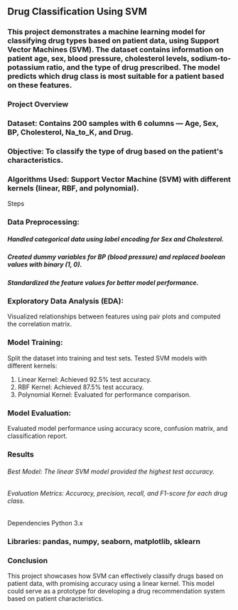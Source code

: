 ## Drug Classification Using SVM
### This project demonstrates a machine learning model for classifying drug types based on patient data, using Support Vector Machines (SVM). The dataset contains information on patient age, sex, blood pressure, cholesterol levels, sodium-to-potassium ratio, and the type of drug prescribed. The model predicts which drug class is most suitable for a patient based on these features.

### Project Overview

### Dataset: Contains 200 samples with 6 columns — Age, Sex, BP, Cholesterol, Na_to_K, and Drug.

### Objective: To classify the type of drug based on the patient's characteristics.

### Algorithms Used: Support Vector Machine (SVM) with different kernels (linear, RBF, and polynomial).

Steps
### Data Preprocessing:

##### Handled categorical data using label encoding for Sex and Cholesterol.
##### Created dummy variables for BP (blood pressure) and replaced boolean values with binary (1, 0).
##### Standardized the feature values for better model performance.
### Exploratory Data Analysis (EDA):

Visualized relationships between features using pair plots and computed the correlation matrix.

### Model Training:

Split the dataset into training and test sets.
Tested SVM models with different kernels:

1. Linear Kernel: Achieved 92.5% test accuracy.
2. RBF Kernel: Achieved 87.5% test accuracy.
3. Polynomial Kernel: Evaluated for performance comparison.

### Model Evaluation:

Evaluated model performance using accuracy score, confusion matrix, and classification report.

### Results

###### Best Model: The linear SVM model provided the highest test accuracy.
###### Evaluation Metrics: Accuracy, precision, recall, and F1-score for each drug class.

Dependencies
Python 3.x

### Libraries: pandas, numpy, seaborn, matplotlib, sklearn

### Conclusion
This project showcases how SVM can effectively classify drugs based on patient data, with promising accuracy using a linear kernel. This model could serve as a prototype for developing a drug recommendation system based on patient characteristics.

